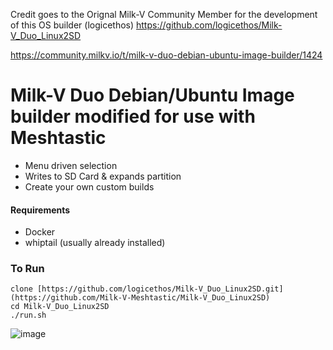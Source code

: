 Credit goes to the Orignal Milk-V Community Member for the development of this OS builder (logicethos)
https://github.com/logicethos/Milk-V_Duo_Linux2SD

https://community.milkv.io/t/milk-v-duo-debian-ubuntu-image-builder/1424

# Milk-V Duo Debian/Ubuntu Image builder modified for use with Meshtastic

- Menu driven selection
- Writes to SD Card & expands partition
- Create your own custom builds

#### Requirements
- Docker  
- whiptail (usually already installed)


### To Run
```
clone [https://github.com/logicethos/Milk-V_Duo_Linux2SD.git](https://github.com/Milk-V-Meshtastic/Milk-V_Duo_Linux2SD)
cd Milk-V_Duo_Linux2SD
./run.sh
```
![image](https://github.com/Milk-V-Meshtastic/Milk-V_Duo_Linux2SD/assets/22388007/78b05c91-27fc-4dcc-a81d-8822374a48a1)


